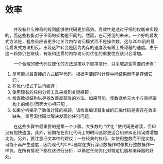 # 效率

<br/>
&emsp;&emsp;并没有什么神奇的规则能够使代码更加高效。高效性是通过仔细的权衡来实现的，而这些权衡对于不同的架构是不同的。然而，在可预见的未来，一个好的启发式方法是，程序员应该更多地关注内存访问模式而不是操作数。这与20年前的最佳启发式方法相反。出现这种转变是因为内存的速度没有跟上处理器的速度。由于这一趋势仍在继续，有限和连贯的内存访问对优化的重要性应该只会增加。

&emsp;&emsp;一个合理的使代码快速化的方法是按以下顺序进行，只采取那些需要的步骤：

1. 尽可能以最直接的方式编写代码。根据需要即时计算中间结果而不是存储它们；
2. 在优化模式下进行编译；
3. 使用现有的任何分析工具来找到关键瓶颈；
4. 检查数据结构以寻找改善局部性的方法。如果可能，使数据单元大小与目标架构上的缓存/页面大小相匹配；
5. 如果分析揭示了数值计算的瓶颈，请检查编译器生成的汇编代码是否存在效率缺失。重写源代码以解决发现的任何问题。

&emsp;&emsp;在这些步骤中最重要的是第一个步骤。大多数的 "优化 "使代码更难读，但却没有加快速度。此外，前期花在优化代码上的时间通常更适合用来纠正错误或增加功能。另外，要注意旧文本中的建议；一些经典的技巧，如使用整数而不是实数，可能不再产生速度，因为现代的CPU通常在执行浮点数操作时像执行整数操作一样快。在所有情况下都应该进行分析，以确定任何优化对特定机器和编译器的好处。
